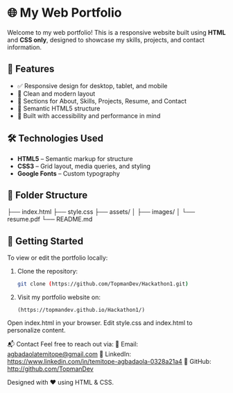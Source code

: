 # 🌐 My Web Portfolio

Welcome to my web portfolio! This is a responsive website built using **HTML** and **CSS only**, designed to showcase my skills, projects, and contact information.

## 📌 Features
- ✅ Responsive design for desktop, tablet, and mobile
- 🎨 Clean and modern layout
- 🧠 Sections for About, Skills, Projects, Resume, and Contact
- 📄 Semantic HTML5 structure
- 🎯 Built with accessibility and performance in mind

## 🛠️ Technologies Used
- **HTML5** – Semantic markup for structure
- **CSS3** – Grid layout, media queries, and styling
- **Google Fonts** – Custom typography

## 📁 Folder Structure
├── index.html ├── style.css ├── assets/ │ ├── images/ │ └── resume.pdf └── README.md

## 🚀 Getting Started
To view or edit the portfolio locally:
1. Clone the repository:
   ```bash
   git clone (https://github.com/TopmanDev/Hackathon1.git)
   
2. Visit my portfolio website on:
   ```GitHub Page
   (https://topmandev.github.io/Hackathon1/)

Open index.html in your browser.
Edit style.css and index.html to personalize content.

📬 Contact
Feel free to reach out via:
📧 Email: agbadaolatemitope@gmail.com
💼 LinkedIn: https://www.linkedin.com/in/temitope-agbadaola-0328a21a4
🐙 GitHub: http://github.com/TopmanDev

Designed with ❤️ using HTML & CSS.
